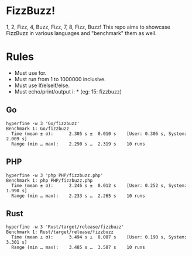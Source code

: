 # FizzBuzz!
1, 2, Fizz, 4, Buzz, Fizz, 7, 8, Fizz, Buzz!
This repo aims to showcase FizzBuzz in various languages and "benchmark" them as well.

# Rules
* Must use for.
* Must run from 1 to 1000000 inclusive.
* Must use If/elseif/else.
* Must echo/print/output i: * (eg: 15: fizzbuzz)

## Go
```
hyperfine -w 3 'Go/fizzbuzz'
Benchmark 1: Go/fizzbuzz
  Time (mean ± σ):      2.305 s ±  0.010 s    [User: 0.306 s, System: 2.009 s]
  Range (min … max):    2.290 s …  2.319 s    10 runs
```

## PHP
```
hyperfine -w 3 'php PHP/fizzbuzz.php'
Benchmark 1: php PHP/fizzbuzz.php
  Time (mean ± σ):      2.246 s ±  0.012 s    [User: 0.252 s, System: 1.990 s]
  Range (min … max):    2.233 s …  2.265 s    10 runs
```

## Rust
```
hyperfine -w 3 'Rust/target/release/fizzbuzz'
Benchmark 1: Rust/target/release/fizzbuzz
  Time (mean ± σ):      3.494 s ±  0.007 s    [User: 0.190 s, System: 3.301 s]
  Range (min … max):    3.485 s …  3.507 s    10 runs
```
